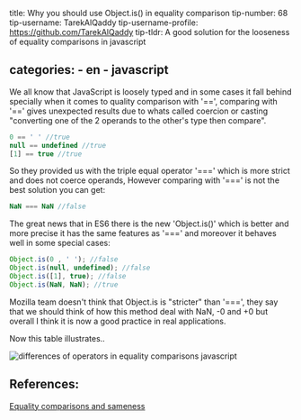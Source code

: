 

title: Why you should use Object.is() in equality comparison 
tip-number: 68
tip-username: TarekAlQaddy
tip-username-profile: https://github.com/TarekAlQaddy
tip-tldr: A good solution for the looseness of equality comparisons in javascript 

categories:
    - en
    - javascript
---

We all know that JavaScript is loosely typed and in some cases it fall behind specially when it comes to quality comparison with '==', comparing with '==' gives unexpected results due to whats called coercion or casting "converting one of the 2 operands to the other's type then compare".

``` javascript
0 == ' ' //true
null == undefined //true
[1] == true //true
```

So they provided us with the triple equal operator '===' which is more strict and does not coerce operands, However comparing with '===' is not the best solution you can get:

``` javascript
NaN === NaN //false
```

The great news that in ES6 there is the new 'Object.is()' which is better and more precise it has the same features as '===' and moreover it behaves well in some special cases:

``` javascript
Object.is(0 , ' '); //false
Object.is(null, undefined); //false
Object.is([1], true); //false
Object.is(NaN, NaN); //true
```

Mozilla team doesn't think that Object.is is "stricter" than '===', they say that we should think of how this method deal with NaN, -0 and +0 but overall I think it is now a good practice in real applications.

Now this table illustrates..

![differences of operators in equality comparisons javascript](http://i.imgur.com/pCyqkLc.png)

## References:
[Equality comparisons and sameness](http://developer.mozilla.org/en-US/docs/Web/JavaScript/Equality_comparisons_and_sameness)

